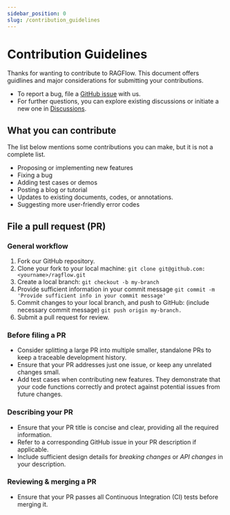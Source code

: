 ```yaml
---
sidebar_position: 0
slug: /contribution_guidelines
---
```


# Contribution Guidelines

Thanks for wanting to contribute to RAGFlow. This document offers guidlines and major considerations for submitting your contributions. 

- To report a bug, file a [GitHub issue](https://github.com/infiniflow/ragflow/issues/new/choose) with us.
- For further questions, you can explore existing discussions or initiate a new one in [Discussions](https://github.com/orgs/infiniflow/discussions).


## What you can contribute

The list below mentions some contributions you can make, but it is not a complete list.

- Proposing or implementing new features
- Fixing a bug
- Adding test cases or demos
- Posting a blog or tutorial
- Updates to existing documents, codes, or annotations.
- Suggesting more user-friendly error codes

## File a pull request (PR)

### General workflow

1. Fork our GitHub repository.
2. Clone your fork to your local machine: 
`git clone git@github.com:<yourname>/ragflow.git`
3. Create a local branch: 
`git checkout -b my-branch`
4. Provide sufficient information in your commit message
`git commit -m 'Provide sufficient info in your commit message'`
5. Commit changes to your local branch, and push to GitHub: (include necessary commit message)
`git push origin my-branch.`
6. Submit a pull request for review.

### Before filing a PR

- Consider splitting a large PR into multiple smaller, standalone PRs to keep a traceable development history. 
- Ensure that your PR addresses just one issue, or keep any unrelated changes small.
- Add test cases when contributing new features. They demonstrate that your code functions correctly and protect against potential issues from future changes.
### Describing your PR 

- Ensure that your PR title is concise and clear, providing all the required information.
- Refer to a corresponding GitHub issue in your PR description if applicable. 
- Include sufficient design details for *breaking changes* or *API changes* in your description.

### Reviewing & merging a PR
- Ensure that your PR passes all Continuous Integration (CI) tests before merging it.